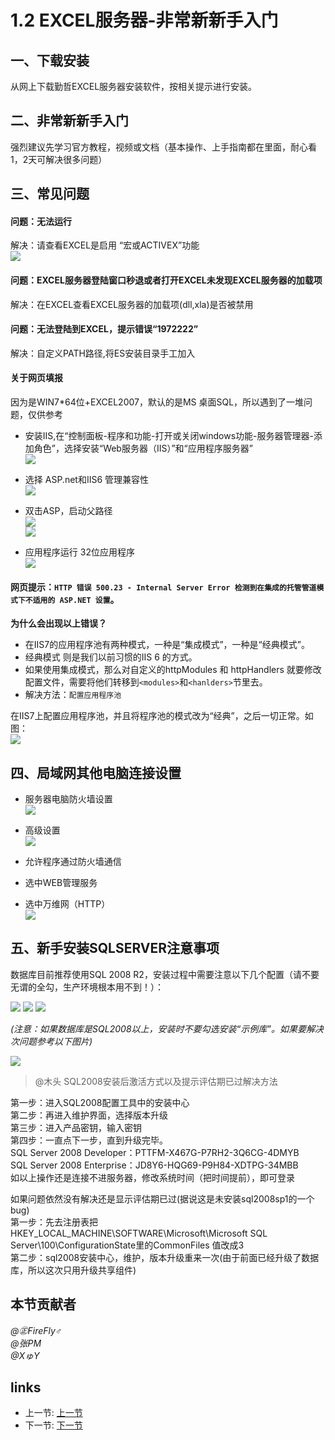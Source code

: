 # 1.2 EXCEL服务器-非常新新手入门

## 一、下载安装
从网上下载勤哲EXCEL服务器安装软件，按相关提示进行安装。

## 二、非常新新手入门
强烈建议先学习官方教程，视频或文档（基本操作、上手指南都在里面，耐心看1，2天可解决很多问题）

## 三、常见问题
#### 问题：无法运行  
解决：请查看EXCEL是启用 “宏或ACTIVEX”功能  
![](/images/1.2.11.png)

#### 问题：EXCEL服务器登陆窗口秒退或者打开EXCEL未发现EXCEL服务器的加载项  
解决：在EXCEL查看EXCEL服务器的加载项(dll,xla)是否被禁用

#### 问题：无法登陆到EXCEL，提示错误“1972222”  
解决：自定义PATH路径,将ES安装目录手工加入

#### 关于网页填报
因为是WIN7*64位+EXCEL2007，默认的是MS 桌面SQL，所以遇到了一堆问题，仅供参考  
  * 安装IIS,在“控制面板-程序和功能-打开或关闭windows功能-服务器管理器-添加角色”，选择安装“Web服务器（IIS）”和“应用程序服务器”  
![](/images/1.2.8.jpg)

  * 选择 ASP.net和IIS6 管理兼容性  
![](/images/1.2.9.jpg) 

  * 双击ASP，启动父路径  
![](/images/1.2.1.png)  
![](/images/1.2.2.png)

  * 应用程序运行 32位应用程序  
![](/images/1.2.3.png)  

#### 网页提示：`HTTP 错误 500.23 - Internal Server Error 检测到在集成的托管管道模式下不适用的 ASP.NET 设置`。

**为什么会出现以上错误？**
 * 在IIS7的应用程序池有两种模式，一种是“集成模式”，一种是“经典模式”。
 * 经典模式 则是我们以前习惯的IIS 6 的方式。
 * 如果使用集成模式，那么对自定义的httpModules 和 httpHandlers 就要修改配置文件，需要将他们转移到`<modules>`和`<hanlders>`节里去。
 * 解决方法：`配置应用程序池`

在IIS7上配置应用程序池，并且将程序池的模式改为“经典”，之后一切正常。如图：  
![](/images/1.2.4.jpg) 

## 四、局域网其他电脑连接设置
 * 服务器电脑防火墙设置  
![](/images/1.2.5.png)

 * 高级设置  
![](/images/1.2.6.png)

 * 允许程序通过防火墙通信  
 * 选中WEB管理服务  
 * 选中万维网（HTTP）  
![](/images/1.2.7.png)

## 五、新手安装SQLSERVER注意事项
数据库目前推荐使用SQL 2008 R2，安装过程中需要注意以下几个配置（请不要无谓的全勾，生产环境根本用不到！）：

![](/images/1.2.12.png)
![](/images/1.2.13.png)
![](/images/1.2.14.png)
  
*(注意：如果数据库是SQL2008以上，安装时不要勾选安装“示例库”。如果要解决次问题参考以下图片)*  

![](/images/1.2.10.png)

>@木头 
SQL2008安装后激活方式以及提示评估期已过解决方法

第一步：进入SQL2008配置工具中的安装中心  
第二步：再进入维护界面，选择版本升级  
第三步：进入产品密钥，输入密钥  
第四步：一直点下一步，直到升级完毕。  
SQL Server 2008 Developer：PTTFM-X467G-P7RH2-3Q6CG-4DMYB  
SQL Server 2008 Enterprise：JD8Y6-HQG69-P9H84-XDTPG-34MBB  
如以上操作还是连接不进服务器，修改系统时间（把时间提前），即可登录  
 
如果问题依然没有解决还是显示评估期已过(据说这是未安装sql2008sp1的一个bug)  
第一步：先去注册表把HKEY_LOCAL_MACHINE\SOFTWARE\Microsoft\Microsoft SQL   Server\100\ConfigurationState里的CommonFiles 值改成3  
第二步：sql2008安装中心，维护，版本升级重来一次(由于前面已经升级了数据库，所以这次只用升级共享组件)

## 本节贡献者
*@㊣FireFly♂*  
*@张PM*  
*@XゅY*  
 
## links
  * 上一节: [上一节](<01.1.md>)
  * 下一节: [下一节](<01.3.md>)
